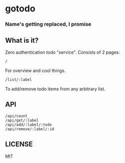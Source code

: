 # gotodo
### Name's getting replaced, I promise

## What is it?

Zero authentication todo "service".
Consists of 2 pages:

    /

For overview and cool things.

    /list/:label

To add/remove todo items from any arbitrary list.

## API

    /api/count
    /api/get/:label
    /api/add/:label/:todo
    /api/remove/:label/:id

## LICENSE

MIT

